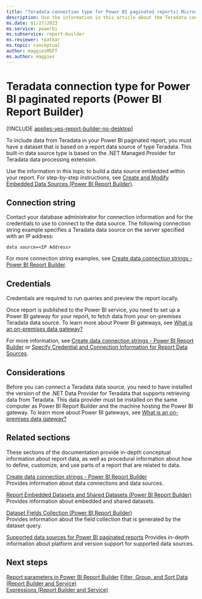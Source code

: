 ```yaml
---
title: "Teradata connection type for Power BI paginated reports| Microsoft Docs"
description: Use the information in this article about the Teradata connection type to learn how to build a Power BI paginated report using this data source.
ms.date: 01/27/2023
ms.service: powerbi
ms.subservice: report-builder
ms.reviewer: rpatkar
ms.topic: conceptual
author: maggiesMSFT
ms.author: maggies
---
```

# Teradata connection type for Power BI paginated reports (Power BI Report Builder)

[!INCLUDE [applies-yes-report-builder-no-desktop](../../includes/applies-yes-report-builder-no-desktop.md)]

  To include data from Teradata in your Power BI paginated report, you must have a dataset that is based on a report data source of type Teradata. This built-in data source type is based on the .NET Managed Provider for Teradata data processing extension.
  
 Use the information in this topic to build a data source embedded within your report. For step-by-step instructions, see [Create and Modify Embedded Data Sources &#40;Power BI Report Builder&#41;](/sql/reporting-services/report-data/create-and-modify-embedded-data-sources).
  
##  <a name="Connection"></a> Connection string  
 Contact your database administrator for connection information and for the credentials to use to connect to the data source. The following connection string example specifies a Teradata data source on the server specified with an IP address:  
  
```  
data source=<IP Address>  
```  
  
 For more connection string examples, see [Create data connection strings - Power BI Report Builder](/sql/reporting-services/report-data/data-connections-data-sources-and-connection-strings-report-builder-and-ssrs).  
  
##  <a name="Credentials"></a> Credentials  
 Credentials are required to run queries and preview the report locally.
  
 Once report is published to the Power BI service, you need to set up a Power BI gateway for your report, to fetch data from your on-premises Teradata data source. To learn more about Power BI gateways, see [What is an on-premises data gateway&#63;](../../connect-data/service-gateway-onprem.md)
  
 For more information, see [Create data connection strings - Power BI Report Builder](/sql/reporting-services/report-data/data-connections-data-sources-and-connection-strings-report-builder-and-ssrs) or [Specify Credential and Connection Information for Report Data Sources](/sql/reporting-services/report-data/specify-credential-and-connection-information-for-report-data-sources).  
  
  
##  <a name="Remarks"></a> Considerations  
 Before you can connect a Teradata data source, you need to have installed the version of the .NET Data Provider for Teradata that supports retrieving data from Teradata. This data provider must be installed on the same computer as Power BI Report Builder and the machine hosting the Power BI gateway. To learn more about Power BI gateways, see [What is an on-premises data gateway&#63;](../../connect-data/service-gateway-onprem.md)
  
##  <a name="Related"></a> Related sections  
 These sections of the documentation provide in-depth conceptual information about report data, as well as procedural information about how to define, customize, and use parts of a report that are related to data.  
    
 [Create data connection strings - Power BI Report Builder](/sql/reporting-services/report-data/data-connections-data-sources-and-connection-strings-report-builder-and-ssrs)  
 Provides information about data connections and data sources.
  
 [Report Embedded Datasets and Shared Datasets &#40;Power BI Report Builder&#41;](/sql/reporting-services/report-data/report-embedded-datasets-and-shared-datasets-report-builder-and-ssrs)  
 Provides information about embedded and shared datasets.  
  
 [Dataset Fields Collection &#40;Power BI Report Builder&#41;](/sql/reporting-services/report-data/dataset-fields-collection-report-builder-and-ssrs)  
 Provides information about the field collection that is generated by the dataset query.  
  
 [Supported data sources for Power BI paginated reports](../paginated-reports-data-sources.md)
 Provides in-depth information about platform and version support for supported data sources.  

## Next steps

 [Report parameters in Power BI Report Builder](../parameters/report-builder-parameters.md)
 [Filter, Group, and Sort Data &#40;Report Builder and Service&#41;](/sql/reporting-services/report-design/filter-group-and-sort-data-report-builder-and-ssrs)   
 [Expressions &#40;Report Builder and Service&#41;](../../report-builder-expressions.md)  
  
  
